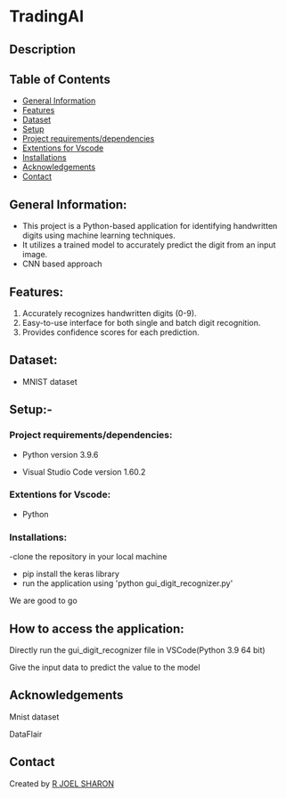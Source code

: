 # TradingAI
## **Description**
## **Table of Contents**
- [General Information](https://github.com/jsjoel/digit_recognition#general-information)
- [Features](https://github.com/jsjoel/digit_recognition#features)
- [Dataset](https://github.com/jsjoel/digit_recognition#dataset)
- [Setup](https://github.com/jsjoel/digit_recognition#setup-)
- [Project requirements/dependencies](https://github.com/jsjoel/digit_recognition#project-requirementsdependencies)
- [Extentions for Vscode](https://github.com/jsjoel/digit_recognition#extentions-for-vscode)
- [Installations](https://github.com/jsjoel/digit_recognition#installations)
- [Acknowledgements](https://github.com/jsjoel/digit_recognition#acknowledgements)
- [Contact](https://github.com/jsjoel/digit_recognition#contact)

## **General Information:**

- This project is a Python-based application for identifying handwritten digits using machine learning techniques.
- It utilizes a trained model to accurately predict the digit from an input image.
- CNN based approach

## **Features:**

1. Accurately recognizes handwritten digits (0-9).
2. Easy-to-use interface for both single and batch digit recognition.
3. Provides confidence scores for each prediction.

## **Dataset:**
 - MNIST dataset

## **Setup:-**


### **Project requirements/dependencies:**

- Python version 3.9.6

- Visual Studio Code version 1.60.2

### Extentions for Vscode:

- Python

### Installations:
-clone the repository in your local machine
- pip install the keras library
- run the application using 'python gui_digit_recognizer.py'

We are good to go

## **How to access the application:**

Directly run the gui_digit_recognizer file in VSCode(Python 3.9  64 bit)

Give the input data to predict the value to the model

## **Acknowledgements**
Mnist dataset

DataFlair


## **Contact**

Created by [R JOEL SHARON](https://github.com/jsjoel)


